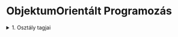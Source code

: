 # ObjektumOrientált Programozás

<details>
<summary>1. Osztály tagjai</summary>
```
- Deklaráció
  
- Példányszintű tagok

  - mező
  
  - metódus
 
- Osztályszintű tagok (static)

- Osztály tagjainak elérése
  
  - private
    
  - public
    
  - protected
    
  - internal
```
</details>
  ## 2. Állatok
- static mező haználata (*)
- Paraméteres konstruktor, destruktor (**)
- ToString újradefiniálása override
- Ellenőrzött adatbevitel billentyűzetről - Kivételkezelés
- Programozási tételek
  - Keresés (null + foreach + break)
  - Kiválogatás
  - MAximumkiválasztás (* + **)
